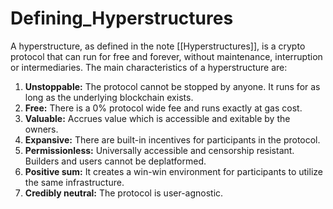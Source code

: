 # Defining_Hyperstructures

A hyperstructure, as defined in the note [[Hyperstructures]], is a crypto protocol that can run for free and forever, without maintenance, interruption or intermediaries. The main characteristics of a hyperstructure are:

1. **Unstoppable:** The protocol cannot be stopped by anyone. It runs for as long as the underlying blockchain exists.
2. **Free:** There is a 0% protocol wide fee and runs exactly at gas cost.
3. **Valuable:** Accrues value which is accessible and exitable by the owners.
4. **Expansive:** There are built-in incentives for participants in the protocol.
5. **Permissionless:** Universally accessible and censorship resistant. Builders and users cannot be deplatformed.
6. **Positive sum:** It creates a win-win environment for participants to utilize the same infrastructure.
7. **Credibly neutral:** The protocol is user-agnostic.
